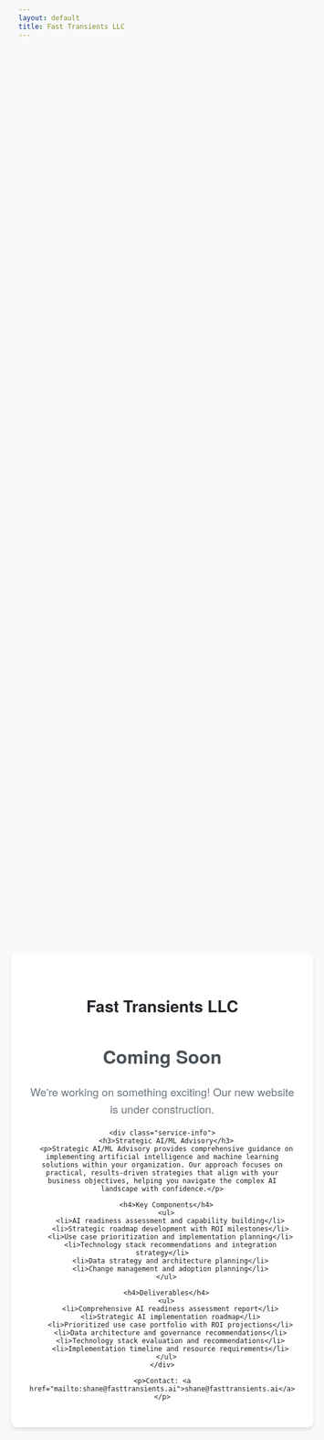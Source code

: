 ```yaml
---
layout: default
title: Fast Transients LLC
---
```


<div class="coming-soon-container">
  <div class="content">
    <h1>Fast Transients LLC</h1>
    <h2>Coming Soon</h2>
    <p>We're working on something exciting! Our new website is under construction.</p>
    
    <div class="service-info">
      <h3>Strategic AI/ML Advisory</h3>
      <p>Strategic AI/ML Advisory provides comprehensive guidance on implementing artificial intelligence and machine learning solutions within your organization. Our approach focuses on practical, results-driven strategies that align with your business objectives, helping you navigate the complex AI landscape with confidence.</p>
      
      <h4>Key Components</h4>
      <ul>
        <li>AI readiness assessment and capability building</li>
        <li>Strategic roadmap development with ROI milestones</li>
        <li>Use case prioritization and implementation planning</li>
        <li>Technology stack recommendations and integration strategy</li>
        <li>Data strategy and architecture planning</li>
        <li>Change management and adoption planning</li>
      </ul>
      
      <h4>Deliverables</h4>
      <ul>
        <li>Comprehensive AI readiness assessment report</li>
        <li>Strategic AI implementation roadmap</li>
        <li>Prioritized use case portfolio with ROI projections</li>
        <li>Data architecture and governance recommendations</li>
        <li>Technology stack evaluation and recommendations</li>
        <li>Implementation timeline and resource requirements</li>
      </ul>
    </div>
    
    <p>Contact: <a href="mailto:shane@fasttransients.ai">shane@fasttransients.ai</a></p>
  </div>
</div>

<style>
  body, html {
    height: 100%;
    margin: 0;
    font-family: 'Helvetica Neue', Arial, sans-serif;
    background-color: #f8f9fa;
  }
  
  .coming-soon-container {
    display: flex;
    justify-content: center;
    align-items: center;
    height: 100vh;
    text-align: center;
  }
  
  .content {
    max-width: 800px;
    padding: 2rem;
    background-color: white;
    border-radius: 10px;
    box-shadow: 0 4px 6px rgba(0,0,0,0.1);
  }
  
  h1 {
    color: #212529;
    margin-bottom: 0.5rem;
  }
  
  h2 {
    color: #495057;
    font-size: 2rem;
    margin-bottom: 1.5rem;
  }
  
  h3 {
    color: #343a40;
    font-size: 1.5rem;
    margin-top: 1.5rem;
    margin-bottom: 0.75rem;
  }
  
  h4 {
    color: #495057;
    font-size: 1.2rem;
    margin-top: 1.2rem;
    margin-bottom: 0.5rem;
  }
  
  .service-info {
    text-align: left;
    margin: 1.5rem 0;
    padding: 1rem;
    background-color: #f1f3f5;
    border-radius: 5px;
  }
  
  ul {
    text-align: left;
    color: #6c757d;
    padding-left: 1.5rem;
  }
  
  li {
    margin-bottom: 0.5rem;
    line-height: 1.4;
  }
  
  p {
    color: #6c757d;
    font-size: 1.2rem;
    line-height: 1.6;
  }
  
  a {
    color: #0d6efd;
    text-decoration: none;
  }
  
  a:hover {
    text-decoration: underline;
  }
</style>
